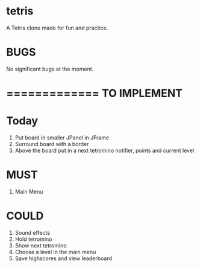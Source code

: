 tetris
======

A Tetris clone made for fun and practice.

BUGS
==========

No significant bugs at the moment.

=============
TO IMPLEMENT
=============

Today
=====

1. Put board in smaller JPanel in JFrame
2. Surround board with a border
3. Above the board put in a next tetromino notifier, points and current level

MUST
====
1. Main Menu

COULD
=====
1. Sound effects
2. Hold tetromino
3. Show next tetromino
4. Choose a level in the main menu
5. Save highscores and view leaderboard
